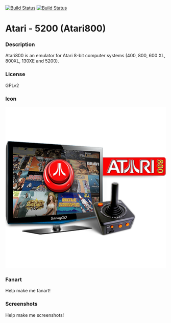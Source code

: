 [![Build Status](https://travis-ci.org/kodi-game/game.libretro.atari800.svg?branch=master)](https://travis-ci.org/kodi-game/game.libretro.atari800)
[![Build Status](https://ci.appveyor.com/api/projects/status/github/kodi-game/game.libretro.atari800?svg=true)](https://ci.appveyor.com/project/kodi-game/game-libretro-atari800)

# Atari - 5200 (Atari800)

### Description

Atari800 is an emulator for Atari 8-bit computer systems (400, 800, 600 XL, 800XL, 130XE and 5200).

### License

GPLv2

### Icon

![Icon](game.libretro.atari800/resources/icon.png)

### Fanart

Help make me fanart!

### Screenshots

Help make me screenshots!
